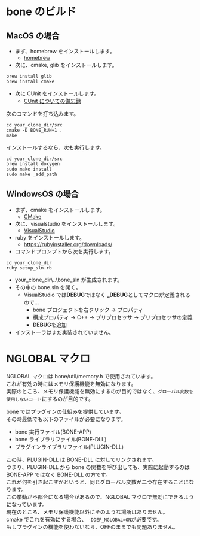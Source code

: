 # bone のビルド

## MacOS の場合

- まず、homebrew をインストールします。
  - [homebrew](https://brew.sh/index_ja.html)
- 次に、cmake, glib をインストールします。

```
brew install glib
brew install cmake
```

- 次に CUnit をインストールします。
  - [CUnit についての備忘録](https://qiita.com/from_chc/items/db771bef1e83fc00783a)

次のコマンドを打ち込みます。

```
cd your_clone_dir/src
cmake -D BONE_RUN=1 .
make
```

インストールするなら、次も実行します。

```
cd your_clone_dir/src
brew install doxygen
sudo make install
sudo make _add_path
```

## WindowsOS の場合

- まず、cmake をインストールします。
  - [CMake](https://cmake.org/download/)
- 次に、visualstudio をインストールします。
  - [VisualStudio](https://docs.microsoft.com/ja-jp/visualstudio/install/install-visual-studio?view=vs-2019)
- ruby をインストールします。
  - https://rubyinstaller.org/downloads/
- コマンドプロンプトから次を実行します。

```
cd your_clone_dir
ruby setup_sln.rb
```

- your_clone_dir\\..\\bone_sln が生成されます。
- その中の bone.sln を開く。
  - VisualStudio では**DEBUG**ではなく **\_DEBUG**としてマクロが定義されるので...
    - bone プロジェクトを右クリック -> プロパティ
    - 構成プロパティ -> C++ -> プリプロセッサ -> プリプロセッサの定義
    - **DEBUG**を追加
- インストーラはまだ実装されていません。

# NGLOBAL マクロ

NGLOBAL マクロは bone/util/memory.h で使用されています。  
これが有効の時にはメモリ保護機能を無効になります。  
実際のところ、メモリ保護機能を無効にするのが目的ではなく、`グローバル変数を使用しないコード`にするのが目的です。

bone ではプラグインの仕組みを提供しています。  
その時最低でも以下のファイルが必要になります。

- bone 実行ファイル(BONE-APP)
- bone ライブラリファイル(BONE-DLL)
- プラグインライブラリファイル(PLUGIN-DLL)

この時、PLUGIN-DLL は BONE-DLL に対してリンクされます。  
つまり、PLUGIN-DLL から bone の関数を呼び出しても、実際に起動するのは BONE-APP ではなく BONE-DLL の方です。  
これが何を引き起こすかというと、同じグローバル変数が二つ存在することになります。  
この挙動が不都合になる場合があるので、NGLOBAL マクロで無効にできるようになっています。  
現在のところ、メモリ保護機能以外にそのような場所はありません。  
cmake でこれを有効にする場合、 `-DDEF_NGLOBAL=ON`が必要です。  
もしプラグインの機能を使わないなら、OFFのままでも問題ありません。
